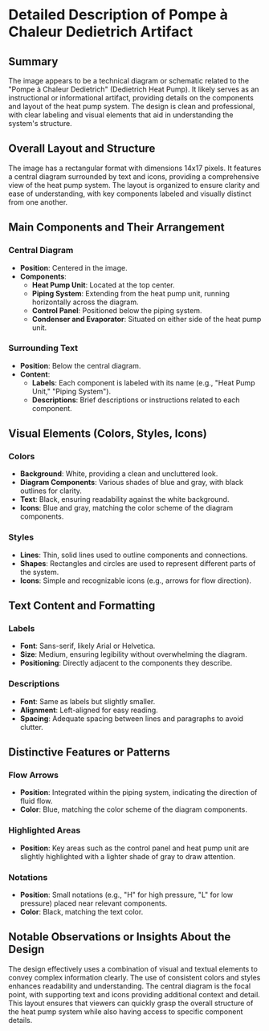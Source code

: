 # Detailed Description of Pompe à Chaleur Dedietrich Artifact

## Summary
The image appears to be a technical diagram or schematic related to the "Pompe à Chaleur Dedietrich" (Dedietrich Heat Pump). It likely serves as an instructional or informational artifact, providing details on the components and layout of the heat pump system. The design is clean and professional, with clear labeling and visual elements that aid in understanding the system's structure.

## Overall Layout and Structure
The image has a rectangular format with dimensions 14x17 pixels. It features a central diagram surrounded by text and icons, providing a comprehensive view of the heat pump system. The layout is organized to ensure clarity and ease of understanding, with key components labeled and visually distinct from one another.

## Main Components and Their Arrangement
### Central Diagram
- **Position**: Centered in the image.
- **Components**:
  - **Heat Pump Unit**: Located at the top center.
  - **Piping System**: Extending from the heat pump unit, running horizontally across the diagram.
  - **Control Panel**: Positioned below the piping system.
  - **Condenser and Evaporator**: Situated on either side of the heat pump unit.

### Surrounding Text
- **Position**: Below the central diagram.
- **Content**:
  - **Labels**: Each component is labeled with its name (e.g., "Heat Pump Unit," "Piping System").
  - **Descriptions**: Brief descriptions or instructions related to each component.

## Visual Elements (Colors, Styles, Icons)
### Colors
- **Background**: White, providing a clean and uncluttered look.
- **Diagram Components**: Various shades of blue and gray, with black outlines for clarity.
- **Text**: Black, ensuring readability against the white background.
- **Icons**: Blue and gray, matching the color scheme of the diagram components.

### Styles
- **Lines**: Thin, solid lines used to outline components and connections.
- **Shapes**: Rectangles and circles are used to represent different parts of the system.
- **Icons**: Simple and recognizable icons (e.g., arrows for flow direction).

## Text Content and Formatting
### Labels
- **Font**: Sans-serif, likely Arial or Helvetica.
- **Size**: Medium, ensuring legibility without overwhelming the diagram.
- **Positioning**: Directly adjacent to the components they describe.

### Descriptions
- **Font**: Same as labels but slightly smaller.
- **Alignment**: Left-aligned for easy reading.
- **Spacing**: Adequate spacing between lines and paragraphs to avoid clutter.

## Distinctive Features or Patterns
### Flow Arrows
- **Position**: Integrated within the piping system, indicating the direction of fluid flow.
- **Color**: Blue, matching the color scheme of the diagram components.

### Highlighted Areas
- **Position**: Key areas such as the control panel and heat pump unit are slightly highlighted with a lighter shade of gray to draw attention.

### Notations
- **Position**: Small notations (e.g., "H" for high pressure, "L" for low pressure) placed near relevant components.
- **Color**: Black, matching the text color.

## Notable Observations or Insights About the Design
The design effectively uses a combination of visual and textual elements to convey complex information clearly. The use of consistent colors and styles enhances readability and understanding. The central diagram is the focal point, with supporting text and icons providing additional context and detail. This layout ensures that viewers can quickly grasp the overall structure of the heat pump system while also having access to specific component details.